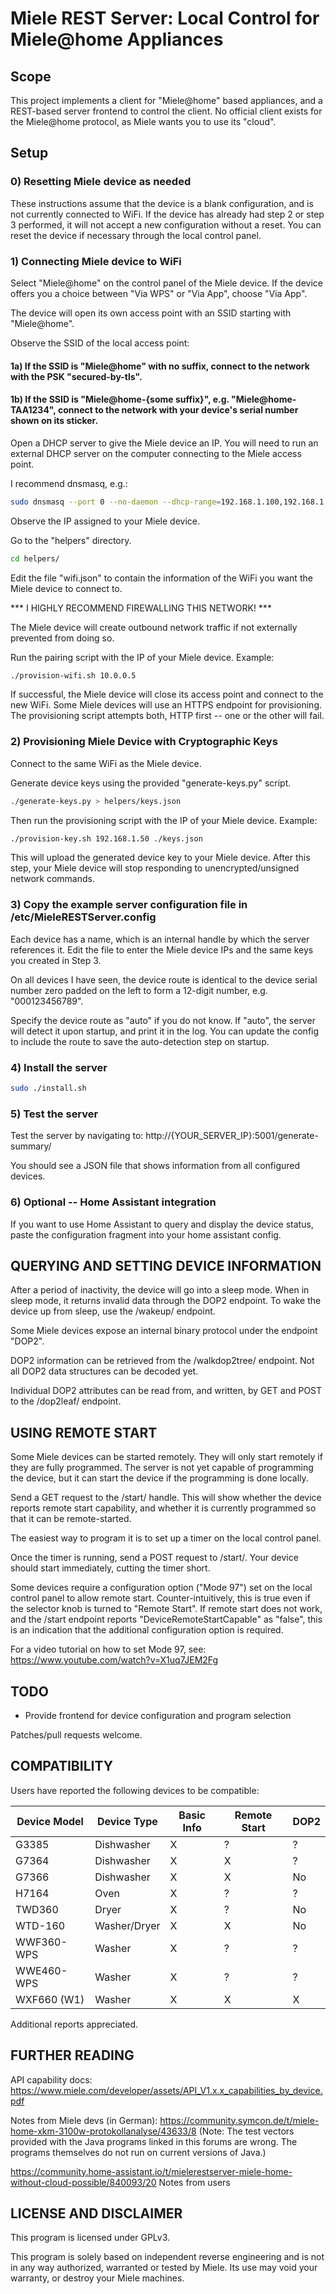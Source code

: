 # Miele REST Server: Local Control for Miele@home Appliances

## Scope

This project implements a client for "Miele@home" based appliances, and a
REST-based server frontend to control the client. No official client exists for
the Miele@home protocol, as Miele wants you to use its "cloud".

## Setup

### 0) Resetting Miele device as needed

These instructions assume that the device is a blank configuration, and is not
currently connected to WiFi. If the device has already had step 2 or step 3
performed, it will not accept a new configuration without a reset. You can reset
the device if necessary through the local control panel.

### 1) Connecting Miele device to WiFi

Select "Miele@home" on the control panel of the Miele device. If the device offers
you a choice between "Via WPS" or "Via App", choose "Via App". 

The device will open its own access point with an SSID starting with "Miele@home".

Observe the SSID of the local access point:

#### 1a) If the SSID is "Miele@home" with no suffix, connect to the network with the PSK "secured-by-tls".

#### 1b) If the SSID is "Miele@home-{some suffix}", e.g. "Miele@home-TAA1234", connect to the network with your device's serial number shown on its sticker.

Open a DHCP server to give the Miele device an IP. You will need to run an external
DHCP server on the computer connecting to the Miele access point.

I recommend dnsmasq, e.g.:

```bash
sudo dnsmasq --port 0 --no-daemon --dhcp-range=192.168.1.100,192.168.1.200 --dhcp-leasefile=/dev/null -z --conf-file=/dev/null --interface <your_wifi_interface_here>
```

Observe the IP assigned to your Miele device.

Go to the "helpers" directory.

```bash
cd helpers/
```

Edit the file "wifi.json" to contain the information of the WiFi you want the
Miele device to connect to.

*** I HIGHLY RECOMMEND FIREWALLING THIS NETWORK! ***

The Miele device will create outbound network traffic if not externally
prevented from doing so.

Run the pairing script with the IP of your Miele device. Example:

```bash
./provision-wifi.sh 10.0.0.5
```

If successful, the Miele device will close its access point and connect to the
new WiFi. Some Miele devices will use an HTTPS endpoint for provisioning. The
provisioning script attempts both, HTTP first -- one or the other will fail.

### 2) Provisioning Miele Device with Cryptographic Keys
   
   Connect to the same WiFi as the Miele device.

Generate device keys using the provided "generate-keys.py" script.

```bash
./generate-keys.py > helpers/keys.json
```

Then run the provisioning script with the IP of your Miele device. Example:

```bash
./provision-key.sh 192.168.1.50 ./keys.json
```

This will upload the generated device key to your Miele device. After this step,
your Miele device will stop responding to unencrypted/unsigned network commands.

### 3) Copy the example server configuration file in /etc/MieleRESTServer.config

Each device has a name, which is an internal handle by which the server
references it. Edit the file to enter the Miele device IPs and the same keys you
created in Step 3.

On all devices I have seen, the device route is identical to the device serial
number zero padded on the left to form a 12-digit number, e.g. "000123456789".

Specify the device route as "auto" if you do not know. If "auto", the
server will detect it upon startup, and print it in the log. You can update the
config to include the route to save the auto-detection step on startup.

### 4) Install the server 

```bash
sudo ./install.sh
```

### 5) Test the server

Test the server by navigating to: http://{YOUR_SERVER_IP}:5001/generate-summary/

You should see a JSON file that shows information from all configured devices.

### 6) Optional -- Home Assistant integration

If you want to use Home Assistant to query and display the device status, paste
the configuration fragment into your home assistant config.

## QUERYING AND SETTING DEVICE INFORMATION

After a period of inactivity, the device will go into a sleep mode. When in
sleep mode, it returns invalid data through the DOP2 endpoint. To wake the
device up from sleep, use the /wakeup/<device name> endpoint. 

Some Miele devices expose an internal binary protocol under the endpoint "DOP2".

DOP2 information can be retrieved from the /walkdop2tree/<device name>
endpoint. Not all DOP2 data structures can be decoded yet.

Individual DOP2 attributes can be read from, and written, by GET and POST
to the /dop2leaf/<device name> endpoint. 

## USING REMOTE START

Some Miele devices can be started remotely. They will only start remotely
if they are fully programmed. The server is not yet capable of programming
the device, but it can start the device if the programming is done locally.

Send a GET request to the /start/<device name> handle. This will show
whether the device reports remote start capability, and whether it is
currently programmed so that it can be remote-started.

The easiest way to program it is to set up a timer on the local control panel.

Once the timer is running, send a POST request to /start/<device name>.
Your device should start immediately, cutting the timer short.

Some devices require a configuration option ("Mode 97") set on the local control panel to allow remote start.
Counter-intuitively, this is true even if the selector knob is turned to "Remote Start". 
If remote start does not work, and the /start endpoint reports "DeviceRemoteStartCapable"
as "false", this is an indication that the additional configuration option is required.

For a video tutorial on how to set Mode 97, see:
https://www.youtube.com/watch?v=X1uq7JEM2Fg


## TODO

- Provide frontend for device configuration and program selection

Patches/pull requests welcome.

## COMPATIBILITY

Users have reported the following devices to be compatible:

Device Model | Device Type | Basic Info | Remote Start | DOP2
-------------|-------------|------------|--------------|-----
G3385	     | Dishwasher   |      X     |      ?       |  ?
G7364	     | Dishwasher   |      X     |      X       |  ?
G7366	     | Dishwasher   |      X     |      X       |  No
H7164        | Oven         |      X     |      ?       |  ?
TWD360       | Dryer        |      X     |      ?       |  No
WTD-160	     | Washer/Dryer |      X     |      X       |  No
WWF360-WPS   | Washer       |      X     |      ?       |  ?
WWE460-WPS   | Washer       |      X     |      ?       |  ?
WXF660 (W1)  | Washer       |      X     |      X       |  X

Additional reports appreciated.

## FURTHER READING

API capability docs:
https://www.miele.com/developer/assets/API_V1.x.x_capabilities_by_device.pdf

Notes from Miele devs (in German):
https://community.symcon.de/t/miele-home-xkm-3100w-protokollanalyse/43633/8
(Note: The test vectors provided with the Java programs linked in this forums
are wrong. The programs themselves do not run on current versions of Java.)

https://community.home-assistant.io/t/mielerestserver-miele-home-without-cloud-possible/840093/20
Notes from users

## LICENSE AND DISCLAIMER

This program is licensed under GPLv3.

This program is solely based on independent reverse engineering and is not in any way
authorized, warranted or tested by Miele. Its use may void your warranty, or destroy
your Miele machines.

